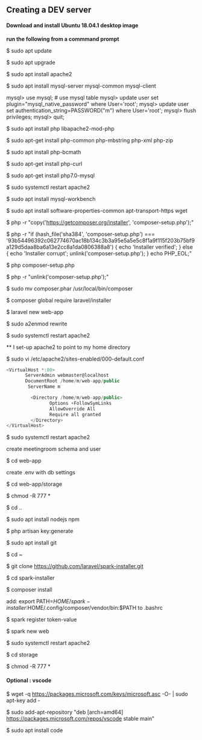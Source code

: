 ## Creating a DEV server
#### Download and install Ubuntu 18.04.1 desktop image
**run the following from a commmand prompt**

$ sudo apt update

$ sudo apt upgrade

$ sudo apt install apache2

$ sudo apt install mysql-server mysql-common mysql-client

mysql> use mysql; # use mysql table
mysql> update user set plugin="mysql_native_password" where User='root'; 
mysql> update user set authentication_string=PASSWORD("m") where User='root'; 
mysql> flush privileges;
mysql> quit;

$ sudo apt install php libapache2-mod-php

$ sudo apt-get install php-common php-mbstring php-xml php-zip

$ sudo apt install php-bcmath

$ sudo apt-get install php-curl

$ sudo apt-get install php7.0-mysql

$ sudo systemctl restart apache2

$ sudo apt install mysql-workbench

$ sudo apt install software-properties-common apt-transport-https wget

$ php -r "copy('https://getcomposer.org/installer', 'composer-setup.php');"

$ php -r "if (hash_file('sha384', 'composer-setup.php') === '93b54496392c062774670ac18b134c3b3a95e5a5e5c8f1a9f115f203b75bf9a129d5daa8ba6a13e2cc8a1da0806388a8') { echo 'Installer verified'; } else { echo 'Installer corrupt'; unlink('composer-setup.php'); } echo PHP_EOL;"

$ php composer-setup.php

$ php -r "unlink('composer-setup.php');"

$ sudo mv composer.phar /usr/local/bin/composer

$ composer global require laravel/installer

$ laravel new web-app

$ sudo a2enmod rewrite

$ sudo systemctl restart apache2

** I set-up apache2 to point to my home directory

$ sudo vi /etc/apache2/sites-enabled/000-default.conf

```javascript
<VirtualHost *:80>
       ServerAdmin webmaster@localhost
       DocumentRoot /home/m/web-app/public
        ServerName m

         <Directory /home/m/web-app/public>
                Options +FollowSymLinks
                AllowOverride All
                Require all granted
         </Directory>
</VirtualHost>
```
$ sudo systemctl restart apache2

create meetingroom schema and user

$ cd web-app

create .env with db settings

$ cd web-app/storage

$ chmod -R 777 *

$ cd ..

$ sudo apt install nodejs npm

$  php artisan key:generate

$ sudo apt install git

$ cd ~

$ git clone https://github.com/laravel/spark-installer.git

$ cd spark-installer

$ composer install

add: export PATH=$HOME/spark-installer:$HOME/.config/composer/vendor/bin:$PATH to .bashrc

$ spark register token-value

$ spark new web

$ sudo systemctl restart apache2

$ cd storage

$ chmod -R 777 *

#### Optional : vscode

$ wget -q https://packages.microsoft.com/keys/microsoft.asc -O- | sudo apt-key add -

$ sudo add-apt-repository "deb [arch=amd64] https://packages.microsoft.com/repos/vscode stable main"

$ sudo apt install code

